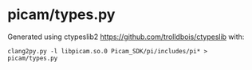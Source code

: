 # picam/types.py

Generated using ctypeslib2 https://github.com/trolldbois/ctypeslib
with:

`clang2py.py -l libpicam.so.0 Picam_SDK/pi/includes/pi* > picam/types.py`
